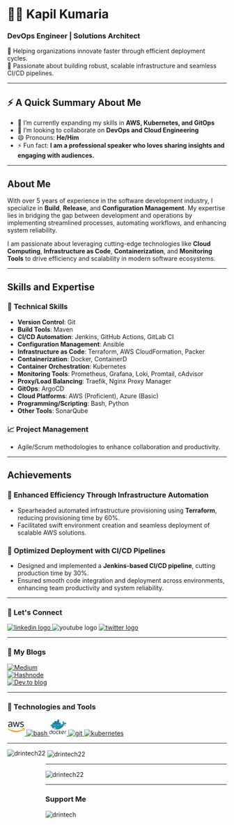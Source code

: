# 👨‍💻 **Kapil Kumaria**  
### DevOps Engineer | Solutions Architect  

🚀 Helping organizations innovate faster through efficient deployment cycles.  
🌟 Passionate about building robust, scalable infrastructure and seamless CI/CD pipelines.  

---

## ⚡ **A Quick Summary About Me**  

- 🌱 I’m currently expanding my skills in **AWS, Kubernetes, and GitOps**  
- 👯 I’m looking to collaborate on **DevOps and Cloud Engineering**  
- 😄 Pronouns: **He/Him**  
- ⚡ Fun fact: **I am a professional speaker who loves sharing insights and engaging with audiences.**  

---

## **About Me**  
With over 5 years of experience in the software development industry, I specialize in **Build**, **Release**, and **Configuration Management**. My expertise lies in bridging the gap between development and operations by implementing streamlined processes, automating workflows, and enhancing system reliability.  

I am passionate about leveraging cutting-edge technologies like **Cloud Computing**, **Infrastructure as Code**, **Containerization**, and **Monitoring Tools** to drive efficiency and scalability in modern software ecosystems.

---

## **Skills and Expertise**  
### 🔧 **Technical Skills**  
- **Version Control**: Git  
- **Build Tools**: Maven  
- **CI/CD Automation**: Jenkins, GitHub Actions, GitLab CI  
- **Configuration Management**: Ansible  
- **Infrastructure as Code**: Terraform, AWS CloudFormation, Packer  
- **Containerization**: Docker, ContainerD  
- **Container Orchestration**: Kubernetes  
- **Monitoring Tools**: Prometheus, Grafana, Loki, Promtail, cAdvisor  
- **Proxy/Load Balancing**: Traefik, Nginx Proxy Manager  
- **GitOps**: ArgoCD  
- **Cloud Platforms**: AWS (Proficient), Azure (Basic)  
- **Programming/Scripting**: Bash, Python  
- **Other Tools**: SonarQube  

### 📈 **Project Management**  
- Agile/Scrum methodologies to enhance collaboration and productivity.  

---

## **Achievements**  
### 🔹 **Enhanced Efficiency Through Infrastructure Automation**  
- Spearheaded automated infrastructure provisioning using **Terraform**, reducing provisioning time by 60%.  
- Facilitated swift environment creation and seamless deployment of scalable AWS solutions.  

### 🔹 **Optimized Deployment with CI/CD Pipelines**  
- Designed and implemented a **Jenkins-based CI/CD pipeline**, cutting production time by 30%.  
- Ensured smooth code integration and deployment across environments, enhancing team productivity and system reliability.  

---

<h3 align="left"> 🤝 Let's Connect </h3>

<div align="left">
  <a href="https://www.linkedin.com/in/kapil-kumaria/" target="_blank">
    <img src="https://img.shields.io/static/v1?message=LinkedIn&logo=linkedin&label=&color=0077B5&logoColor=white&labelColor=&style=for-the-badge" height="25" alt="linkedin logo"  />
  </a>
  <img src="https://img.shields.io/static/v1?message=Youtube&logo=youtube&label=&color=FF0000&logoColor=white&labelColor=&style=for-the-badge" height="25" alt="youtube logo"  />
  <a href="https://twitter.com/DrInTech22" target="_blank">
    <img src="https://img.shields.io/static/v1?message=Twitter&logo=twitter&label=&color=1DA1F2&logoColor=white&labelColor=&style=for-the-badge" height="25" alt="twitter logo"  />
  </a>
</div>

---

<h3 align="left"> 💬 My Blogs </h3>
  
[![Medium](https://img.shields.io/badge/Medium-12100E?style=for-the-badge&logo=medium&logoColor=white)](https://medium.com/@samuelokesanya12)  
[![Hashnode](https://img.shields.io/badge/Hashnode-2962FF?style=for-the-badge&logo=hashnode&logoColor=white)](https://hashnode.com/@DrInTech)  
[![Dev.to blog](https://img.shields.io/badge/dev.to-0A0A0A?style=for-the-badge&logo=dev.to&logoColor=white)](https://dev.to/drintech)

---

<h3 align="left">🔧 Technologies and Tools </h3>
<p align="left"> 
  <a href="https://aws.amazon.com" target="_blank" rel="noreferrer"> 
    <img src="https://raw.githubusercontent.com/devicons/devicon/master/icons/amazonwebservices/amazonwebservices-original-wordmark.svg" alt="aws" width="40" height="40"/> 
  </a> 
  <a href="https://www.gnu.org/software/bash/" target="_blank" rel="noreferrer"> 
    <img src="https://www.vectorlogo.zone/logos/gnu_bash/gnu_bash-icon.svg" alt="bash" width="40" height="40"/> 
  </a> 
  <a href="https://www.docker.com/" target="_blank" rel="noreferrer"> 
    <img src="https://raw.githubusercontent.com/devicons/devicon/master/icons/docker/docker-original-wordmark.svg" alt="docker" width="40" height="40"/> 
  </a> 
  <a href="https://git-scm.com/" target="_blank" rel="noreferrer"> 
    <img src="https://www.vectorlogo.zone/logos/git-scm/git-scm-icon.svg" alt="git" width="40" height="40"/> 
  </a> 
  <a href="https://kubernetes.io" target="_blank" rel="noreferrer"> 
    <img src="https://www.vectorlogo.zone/logos/kubernetes/kubernetes-icon.svg" alt="kubernetes" width="40" height="40"/> 
  </a> 
</p>

---

<p><img height=200 align="left" src="https://github-readme-stats.vercel.app/api/top-langs?username=drintech22&show_icons=true&theme=radical&locale=en&layout=compact" alt="drintech22" /></p>

<p>&nbsp;<img height=200 align="center" src="https://github-readme-stats.vercel.app/api?username=drintech22&show_icons=true&theme=radical&locale=en" alt="drintech22" /></p>

---

<p><img height=200 align="center" src="https://github-readme-streak-stats.herokuapp.com/?user=drintech22&show_icons=true&theme=radical" alt="drintech22" /></p>
 
---

<h3 align="left">Support Me</h3>
<p>
  <a href="https://www.buymeacoffee.com/drintech"> 
    <img align="left" src="https://cdn.buymeacoffee.com/buttons/v2/default-yellow.png" height="50" width="210" alt="drintech" />
  </a>
</p>
<br><br>
